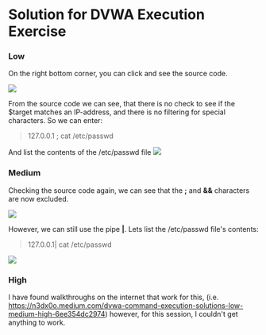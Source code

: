 # Solution for DVWA Execution Exercise

### Low

On the right bottom corner, you can click and see the source code.

![](https://i.gyazo.com/03c6b852bb62991c70074f787e5391fa.png)

From the source code we can see, that there is no check to see if the $target matches an IP-address, and there is no filtering for special characters. So we can enter:
> 127.0.0.1 ; cat /etc/passwd

And list the contents of the /etc/passwd file
![](https://i.gyazo.com/d1431a5238e9215761a0a7bc5a59fdb8.png)

### Medium

Checking the source code again, we can see that the __;__ and __&&__ characters are now excluded.

![](https://i.gyazo.com/d27f01b73bb6b5a6dd1beab55ec060bc.png)

However, we can still use the pipe __|__. Lets list the /etc/passwd file's contents:

> 127.0.0.1| cat /etc/passwd

![](https://i.gyazo.com/88974c1d6bce5a92ccdd75732129e369.png)

### High

I have found walkthroughs on the internet that work for this, (i.e. https://n3dx0o.medium.com/dvwa-command-execution-solutions-low-medium-high-6ee354dc2974) however, for this session, I couldn't get anything to work.
